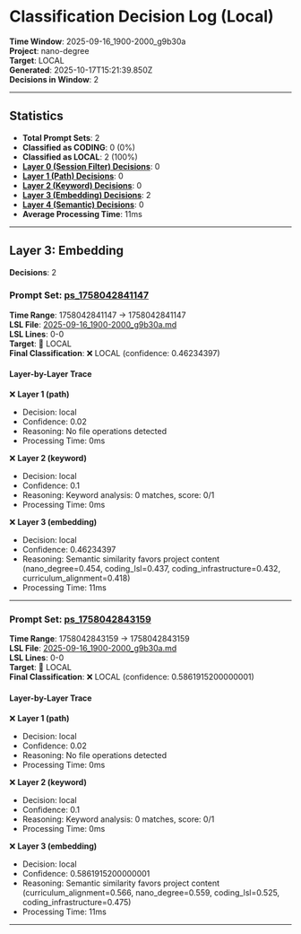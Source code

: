 # Classification Decision Log (Local)

**Time Window**: 2025-09-16_1900-2000_g9b30a<br>
**Project**: nano-degree<br>
**Target**: LOCAL<br>
**Generated**: 2025-10-17T15:21:39.850Z<br>
**Decisions in Window**: 2

---

## Statistics

- **Total Prompt Sets**: 2
- **Classified as CODING**: 0 (0%)
- **Classified as LOCAL**: 2 (100%)
- **[Layer 0 (Session Filter) Decisions](#layer-0-session-filter)**: 0
- **[Layer 1 (Path) Decisions](#layer-1-path)**: 0
- **[Layer 2 (Keyword) Decisions](#layer-2-keyword)**: 0
- **[Layer 3 (Embedding) Decisions](#layer-3-embedding)**: 2
- **[Layer 4 (Semantic) Decisions](#layer-4-semantic)**: 0
- **Average Processing Time**: 11ms

---

## Layer 3: Embedding

**Decisions**: 2

### Prompt Set: [ps_1758042841147](../../history/2025-09-16_1900-2000_g9b30a.md#ps_1758042841147)

**Time Range**: 1758042841147 → 1758042841147<br>
**LSL File**: [2025-09-16_1900-2000_g9b30a.md](../../history/2025-09-16_1900-2000_g9b30a.md#ps_1758042841147)<br>
**LSL Lines**: 0-0<br>
**Target**: 📍 LOCAL<br>
**Final Classification**: ❌ LOCAL (confidence: 0.46234397)

#### Layer-by-Layer Trace

❌ **Layer 1 (path)**
- Decision: local
- Confidence: 0.02
- Reasoning: No file operations detected
- Processing Time: 0ms

❌ **Layer 2 (keyword)**
- Decision: local
- Confidence: 0.1
- Reasoning: Keyword analysis: 0 matches, score: 0/1
- Processing Time: 0ms

❌ **Layer 3 (embedding)**
- Decision: local
- Confidence: 0.46234397
- Reasoning: Semantic similarity favors project content (nano_degree=0.454, coding_lsl=0.437, coding_infrastructure=0.432, curriculum_alignment=0.418)
- Processing Time: 11ms

---

### Prompt Set: [ps_1758042843159](../../history/2025-09-16_1900-2000_g9b30a.md#ps_1758042843159)

**Time Range**: 1758042843159 → 1758042843159<br>
**LSL File**: [2025-09-16_1900-2000_g9b30a.md](../../history/2025-09-16_1900-2000_g9b30a.md#ps_1758042843159)<br>
**LSL Lines**: 0-0<br>
**Target**: 📍 LOCAL<br>
**Final Classification**: ❌ LOCAL (confidence: 0.5861915200000001)

#### Layer-by-Layer Trace

❌ **Layer 1 (path)**
- Decision: local
- Confidence: 0.02
- Reasoning: No file operations detected
- Processing Time: 0ms

❌ **Layer 2 (keyword)**
- Decision: local
- Confidence: 0.1
- Reasoning: Keyword analysis: 0 matches, score: 0/1
- Processing Time: 0ms

❌ **Layer 3 (embedding)**
- Decision: local
- Confidence: 0.5861915200000001
- Reasoning: Semantic similarity favors project content (curriculum_alignment=0.566, nano_degree=0.559, coding_lsl=0.525, coding_infrastructure=0.475)
- Processing Time: 11ms

---

